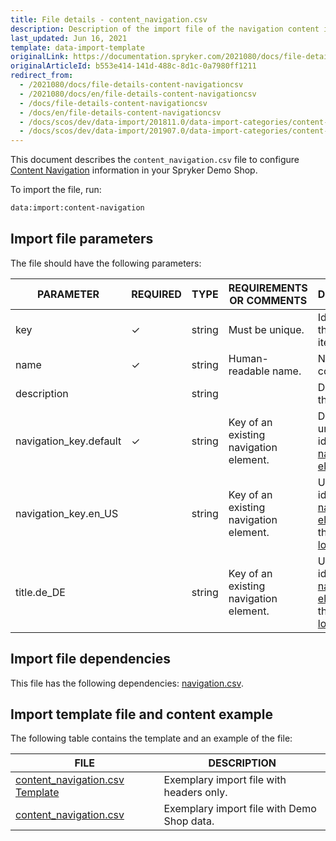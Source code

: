 ```yaml
---
title: File details - content_navigation.csv
description: Description of the import file of the navigation content item.
last_updated: Jun 16, 2021
template: data-import-template
originalLink: https://documentation.spryker.com/2021080/docs/file-details-content-navigationcsv
originalArticleId: b553e414-141d-488c-8d1c-0a7980ff1211
redirect_from:
  - /2021080/docs/file-details-content-navigationcsv
  - /2021080/docs/en/file-details-content-navigationcsv
  - /docs/file-details-content-navigationcsv
  - /docs/en/file-details-content-navigationcsv
  - /docs/scos/dev/data-import/201811.0/data-import-categories/content-management/file-details-content-navigation.csv.html
  - /docs/scos/dev/data-import/201907.0/data-import-categories/content-management/file-details-content-navigation.csv.html
---
```


This document describes the `content_navigation.csv` file to configure [Content Navigation](/docs/scos/user/features/{{page.version}}/content-items-feature-overview.html#content-item) information in your Spryker Demo Shop.

To import the file, run:

```bash
data:import:content-navigation
```

## Import file parameters

The file should have the following parameters:

| PARAMETER | REQUIRED | TYPE | REQUIREMENTS OR COMMENTS | DESCRIPTION |
| --- | --- | --- | --- | --- |
| key | &check; | string | Must be unique. | Identifier of the content item. |
| name | &check; | string | Human-readable name. | Name of the content. |
| description |   | string |  | Description of the content. |
| navigation_key.default | &check; | string | Key of an existing navigation element. | Default unique identifier of a [navigation element](/docs/scos/dev/data-import/{{page.version}}/data-import-categories/navigation-setup/file-details-navigation.csv.html).  |
| navigation_key.en_US |  | string | Key of an existing navigation element. | Unique identifier of a [navigation element](/docs/scos/dev/data-import/{{page.version}}/data-import-categories/navigation-setup/file-details-navigation.csv.html) for the `en_US` [locale](/docs/scos/dev/back-end-development/data-manipulation/datapayload-conversion/multi-language-setup.html). |
| title.de_DE |  | string | Key of an existing navigation element. | Unique identifier of a [navigation element](/docs/scos/dev/data-import/{{page.version}}/data-import-categories/navigation-setup/file-details-navigation.csv.html) for the `de_DE` [locale](/docs/scos/dev/back-end-development/data-manipulation/datapayload-conversion/multi-language-setup.html). |

## Import file dependencies

This file has the following dependencies: [navigation.csv](/docs/scos/dev/data-import/{{page.version}}/data-import-categories/navigation-setup/file-details-navigation.csv.html).

## Import template file and content example

The following table contains the template and an example of the file:

| FILE | DESCRIPTION |
| --- | --- |
| [content_navigation.csv Template](https://spryker.s3.eu-central-1.amazonaws.com/docs/Developer+Guide/Back-End/Data+Manipulation/Data+Ingestion/Data+Import/Data+Import+Categories/Content+Management/Template+content_navigation.csv) | Exemplary import file with headers only. |
| [content_navigation.csv](https://spryker.s3.eu-central-1.amazonaws.com/docs/Developer+Guide/Back-End/Data+Manipulation/Data+Ingestion/Data+Import/Data+Import+Categories/Content+Management/content_navigation.csv) | Exemplary import file with Demo Shop data. |

